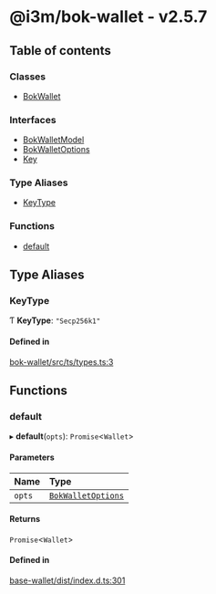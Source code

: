 # @i3m/bok-wallet - v2.5.7

## Table of contents

### Classes

- [BokWallet](classes/BokWallet.md)

### Interfaces

- [BokWalletModel](interfaces/BokWalletModel.md)
- [BokWalletOptions](interfaces/BokWalletOptions.md)
- [Key](interfaces/Key.md)

### Type Aliases

- [KeyType](API.md#keytype)

### Functions

- [default](API.md#default)

## Type Aliases

### KeyType

Ƭ **KeyType**: ``"Secp256k1"``

#### Defined in

[bok-wallet/src/ts/types.ts:3](https://gitlab.com/i3-market/code/wp3/t3.2/i3m-wallet-monorepo/-/blob/a824401/packages/bok-wallet/src/ts/types.ts#L3)

## Functions

### default

▸ **default**(`opts`): `Promise`<`Wallet`\>

#### Parameters

| Name | Type |
| :------ | :------ |
| `opts` | [`BokWalletOptions`](interfaces/BokWalletOptions.md) |

#### Returns

`Promise`<`Wallet`\>

#### Defined in

[base-wallet/dist/index.d.ts:301](https://gitlab.com/i3-market/code/wp3/t3.2/i3m-wallet-monorepo/-/blob/a824401/packages/base-wallet/dist/index.d.ts#L301)
